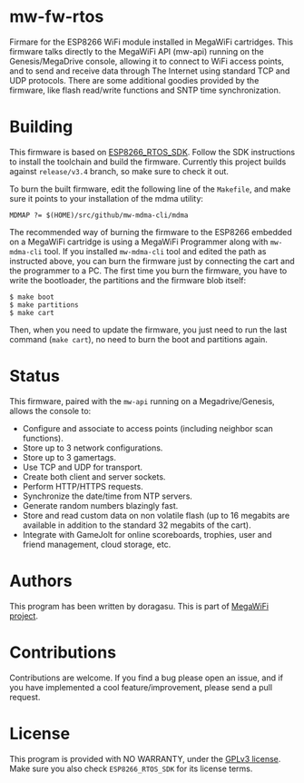 # mw-fw-rtos

Firmare for the ESP8266 WiFi module installed in MegaWiFi cartridges. This firmware talks directly to the MegaWiFi API (mw-api) running on the Genesis/MegaDrive console, allowing it to connect to WiFi access points, and to send and receive data through The Internet using standard TCP and UDP protocols. There are some additional goodies provided by the firmware, like flash read/write functions and SNTP time synchronization.

# Building

This firmware is based on [ESP8266\_RTOS\_SDK](https://github.com/espressif/ESP8266_RTOS_SDK). Follow the SDK instructions to install the toolchain and build the firmware. Currently this project builds against `release/v3.4` branch, so make sure to check it out.

To burn the built firmware, edit the following line of the `Makefile`, and make sure it points to your installation of the mdma utility:
```
MDMAP ?= $(HOME)/src/github/mw-mdma-cli/mdma
```

The recommended way of burning the firmware to the ESP8266 embedded on a MegaWiFi cartridge is using a MegaWiFi Programmer along with `mw-mdma-cli` tool. If you installed `mw-mdma-cli` tool and edited the path as instructed above, you can burn the firmware just by connecting the cart and the programmer to a PC. The first time you burn the firmware, you have to write the bootloader, the partitions and the firmware blob itself:

```
$ make boot
$ make partitions
$ make cart
```

Then, when you need to update the firmware, you just need to run the last command (`make cart`), no need to burn the boot and partitions again.

# Status

This firmware, paired with the `mw-api` running on a Megadrive/Genesis, allows the console to:

* Configure and associate to access points (including neighbor scan functions).
* Store up to 3 network configurations.
* Store up to 3 gamertags.
* Use TCP and UDP for transport.
* Create both client and server sockets.
* Perform HTTP/HTTPS requests.
* Synchronize the date/time from NTP servers.
* Generate random numbers blazingly fast.
* Store and read custom data on non volatile flash (up to 16 megabits are available in addition to the standard 32 megabits of the cart).
* Integrate with GameJolt for online scoreboards, trophies, user and friend management, cloud storage, etc.

# Authors

This program has been written by doragasu. This is part of [MegaWiFi project](https://github.com/doragasu/mw).

# Contributions

Contributions are welcome. If you find a bug please open an issue, and if you have implemented a cool feature/improvement, please send a pull request.

# License

This program is provided with NO WARRANTY, under the [GPLv3 license](https://www.gnu.org/licenses/gpl-3.0.html). Make sure you also check `ESP8266_RTOS_SDK` for its license terms.

